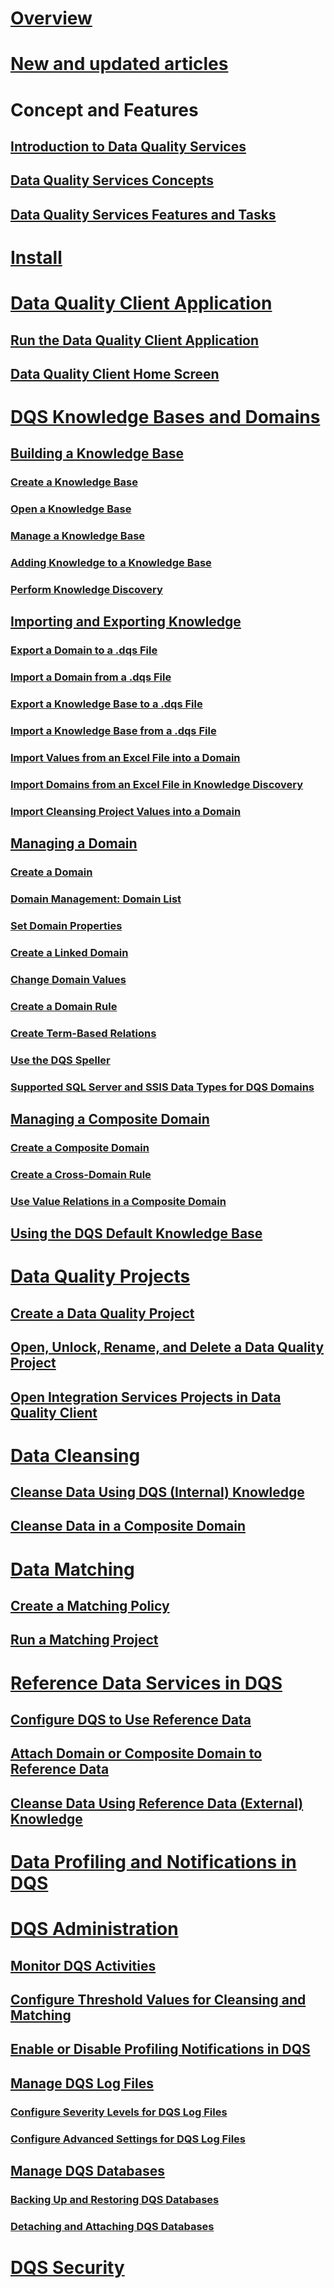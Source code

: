 # [Overview](data-quality-services.md)  
# [New and updated articles](new-updated-data-quality-services.md)

# Concept and Features
## [Introduction to Data Quality Services](introduction-to-data-quality-services.md)  
## [Data Quality Services Concepts](data-quality-services-concepts.md)  
## [Data Quality Services Features and Tasks](data-quality-services-features-and-tasks.md)  
# [Install](../data-quality-services/install-windows/install-data-quality-services.md)
# [Data Quality Client Application](data-quality-client-application.md)  
## [Run the Data Quality Client Application](run-the-data-quality-client-application.md)  
## [Data Quality Client Home Screen](data-quality-client-home-screen.md)  
# [DQS Knowledge Bases and Domains](dqs-knowledge-bases-and-domains.md)  
## [Building a Knowledge Base](building-a-knowledge-base.md)  
### [Create a Knowledge Base](create-a-knowledge-base.md)  
### [Open a Knowledge Base](open-a-knowledge-base.md)  
### [Manage a Knowledge Base](manage-a-knowledge-base.md)  
### [Adding Knowledge to a Knowledge Base](adding-knowledge-to-a-knowledge-base.md)  
### [Perform Knowledge Discovery](perform-knowledge-discovery.md)  
## [Importing and Exporting Knowledge](importing-and-exporting-knowledge.md)  
### [Export a Domain to a .dqs File](export-a-domain-to-a-dqs-file.md)  
### [Import a Domain from a .dqs File](import-a-domain-from-a-dqs-file.md)  
### [Export a Knowledge Base to a .dqs File](export-a-knowledge-base-to-a-dqs-file.md)  
### [Import a Knowledge Base from a .dqs File](import-a-knowledge-base-from-a-dqs-file.md)  
### [Import Values from an Excel File into a Domain](import-values-from-an-excel-file-into-a-domain.md)  
### [Import Domains from an Excel File in Knowledge Discovery](import-domains-from-an-excel-file-in-knowledge-discovery.md)  
### [Import Cleansing Project Values into a Domain](import-cleansing-project-values-into-a-domain.md)  
## [Managing a Domain](managing-a-domain.md)  
### [Create a Domain](create-a-domain.md)  
### [Domain Management: Domain List](domain-management-domain-list.md)  
### [Set Domain Properties](set-domain-properties.md)  
### [Create a Linked Domain](create-a-linked-domain.md)  
### [Change Domain Values](change-domain-values.md)  
### [Create a Domain Rule](create-a-domain-rule.md)  
### [Create Term-Based Relations](create-term-based-relations.md)  
### [Use the DQS Speller](use-the-dqs-speller.md)  
### [Supported SQL Server and SSIS Data Types for DQS Domains](supported-sql-server-and-ssis-data-types-for-dqs-domains.md)  
## [Managing a Composite Domain](managing-a-composite-domain.md)  
### [Create a Composite Domain](create-a-composite-domain.md)  
### [Create a Cross-Domain Rule](create-a-cross-domain-rule.md)  
### [Use Value Relations in a Composite Domain](use-value-relations-in-a-composite-domain.md)  
## [Using the DQS Default Knowledge Base](using-the-dqs-default-knowledge-base.md)  
# [Data Quality Projects](data-quality-projects-dqs.md)  
## [Create a Data Quality Project](create-a-data-quality-project.md)  
## [Open, Unlock, Rename, and Delete a Data Quality Project](open-unlock-rename-and-delete-a-data-quality-project.md)  
## [Open Integration Services Projects in Data Quality Client](open-integration-services-projects-in-data-quality-client.md)  
# [Data Cleansing](data-cleansing.md)  
## [Cleanse Data Using DQS (Internal) Knowledge](cleanse-data-using-dqs-internal-knowledge.md)  
## [Cleanse Data in a Composite Domain](cleanse-data-in-a-composite-domain.md)  
# [Data Matching](data-matching.md)  
## [Create a Matching Policy](create-a-matching-policy.md)  
## [Run a Matching Project](run-a-matching-project.md)  
# [Reference Data Services in DQS](reference-data-services-in-dqs.md)  
## [Configure DQS to Use Reference Data](configure-dqs-to-use-reference-data.md)  
## [Attach Domain or Composite Domain to Reference Data](attach-domain-or-composite-domain-to-reference-data.md)  
## [Cleanse Data Using Reference Data (External) Knowledge](cleanse-data-using-reference-data-external-knowledge.md)  
# [Data Profiling and Notifications in DQS](data-profiling-and-notifications-in-dqs.md)  
# [DQS Administration](dqs-administration.md)  
## [Monitor DQS Activities](monitor-dqs-activities.md)  
## [Configure Threshold Values for Cleansing and Matching](configure-threshold-values-for-cleansing-and-matching.md)  
## [Enable or Disable Profiling Notifications in DQS](enable-or-disable-profiling-notifications-in-dqs.md)  
## [Manage DQS Log Files](manage-dqs-log-files.md)  
### [Configure Severity Levels for DQS Log Files](configure-severity-levels-for-dqs-log-files.md)  
### [Configure Advanced Settings for DQS Log Files](configure-advanced-settings-for-dqs-log-files.md)  
## [Manage DQS Databases](manage-dqs-databases.md)  
### [Backing Up and Restoring DQS Databases](backing-up-and-restoring-dqs-databases.md)  
### [Detaching and Attaching DQS Databases](detaching-and-attaching-dqs-databases.md)  
# [DQS Security](dqs-security.md)  
